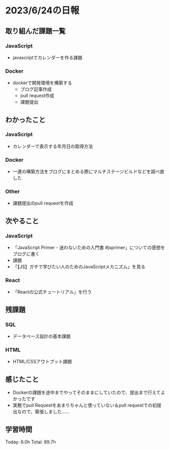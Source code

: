 # 2023/6/24の日報
## 取り組んだ課題一覧
### JavaScript
* javascriptでカレンダーを作る課題
### Docker
* dockerで開発環境を構築する
    * ブログ記事作成
    * pull request作成
    * 課題提出
## わかったこと
### JavaScript
* カレンダーで表示する年月日の取得方法
### Docker
* 一連の構築方法をブログにまとめる際にマルチステージビルドなどを調べ直した
### Other
* 課題提出のpull requestを作成
## 次やること
### JavaScript
* 「JavaScript Primer - 迷わないための入門書 #jsprimer」についての感想をブログに書く
* 課題
* 「【JS】ガチで学びたい人のためのJavaScriptメカニズム」を見る
### React
* 「Reactの公式チュートリアル」を行う
## 残課題
### SQL
* データベース設計の基本課題
### HTML
* HTML/CSSアウトプット課題
## 感じたこと
* Dockerの課題を途中までやってそのままにしていたので、提出まで行えてよかったです
* 実務でpull Requestをあまりちゃんと使っていない＆pull requestでの初提出なので、緊張しました……
## 学習時間
Today: 6.0h
Total: 89.7h
